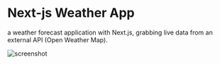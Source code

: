# Next-js Weather App

a weather forecast application with Next.js, grabbing live data from an external API (Open Weather Map).

![screenshot](weather.png)
